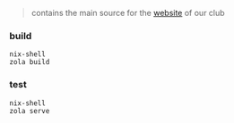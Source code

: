 > contains the main source for the
> [website](https://dscrv.github.io) of our club

### build

```
nix-shell
zola build
```

### test

```
nix-shell
zola serve
```
